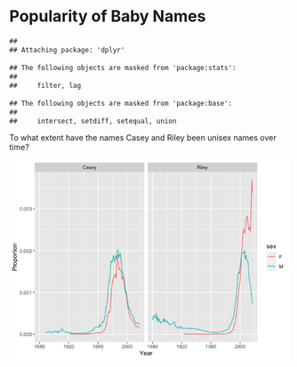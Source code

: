 Popularity of Baby Names
================

    ## 
    ## Attaching package: 'dplyr'

    ## The following objects are masked from 'package:stats':
    ## 
    ##     filter, lag

    ## The following objects are masked from 'package:base':
    ## 
    ##     intersect, setdiff, setequal, union

To what extent have the names Casey and Riley been unisex names over
time?

![](README_files/figure-gfm/unnamed-chunk-3-1.png)<!-- -->
